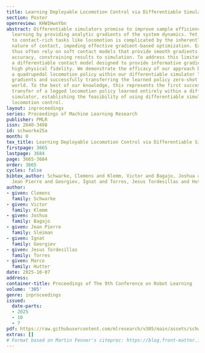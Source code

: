 ```yaml
---
title: Learning Deployable Locomotion Control via Differentiable Simulation
section: Poster
openreview: KHWIHwnYbn
abstract: Differentiable simulators promise to improve sample efficiency in robot
  learning by providing analytic gradients of the system dynamics. Yet, their application
  to contact-rich tasks like locomotion is complicated by the inherently non-smooth
  nature of contact, impeding effective gradient-based optimization. Existing works
  thus often rely on soft contact models that provide smooth gradients but lack physical
  accuracy, constraining results to simulation. To address this limitation, we propose
  a differentiable contact model designed to provide informative gradients while maintaining
  high physical fidelity. We demonstrate the efficacy of our approach by training
  a quadrupedal locomotion policy within our differentiable simulator leveraging analytic
  gradients and successfully transferring the learned policy zero-shot to the real
  world. To the best of our knowledge, this represents the first successful sim-to-real
  transfer of a legged locomotion policy learned entirely within a differentiable
  simulator, establishing the feasibility of using differentiable simulation for real-world
  locomotion control.
layout: inproceedings
series: Proceedings of Machine Learning Research
publisher: PMLR
issn: 2640-3498
id: schwarke25a
month: 0
tex_title: Learning Deployable Locomotion Control via Differentiable Simulation
firstpage: 3665
lastpage: 3684
page: 3665-3684
order: 3665
cycles: false
bibtex_author: Schwarke, Clemens and Klemm, Victor and Bagajo, Joshua and Sleiman,
  Jean Pierre and Georgiev, Ignat and Torres, Jesus Tordesillas and Hutter, Marco
author:
- given: Clemens
  family: Schwarke
- given: Victor
  family: Klemm
- given: Joshua
  family: Bagajo
- given: Jean Pierre
  family: Sleiman
- given: Ignat
  family: Georgiev
- given: Jesus Tordesillas
  family: Torres
- given: Marco
  family: Hutter
date: 2025-10-07
address:
container-title: Proceedings of The 9th Conference on Robot Learning
volume: '305'
genre: inproceedings
issued:
  date-parts:
  - 2025
  - 10
  - 7
pdf: https://raw.githubusercontent.com/mlresearch/v305/main/assets/schwarke25a/schwarke25a.pdf
extras: []
# Format based on Martin Fenner's citeproc: https://blog.front-matter.io/posts/citeproc-yaml-for-bibliographies/
---
```

